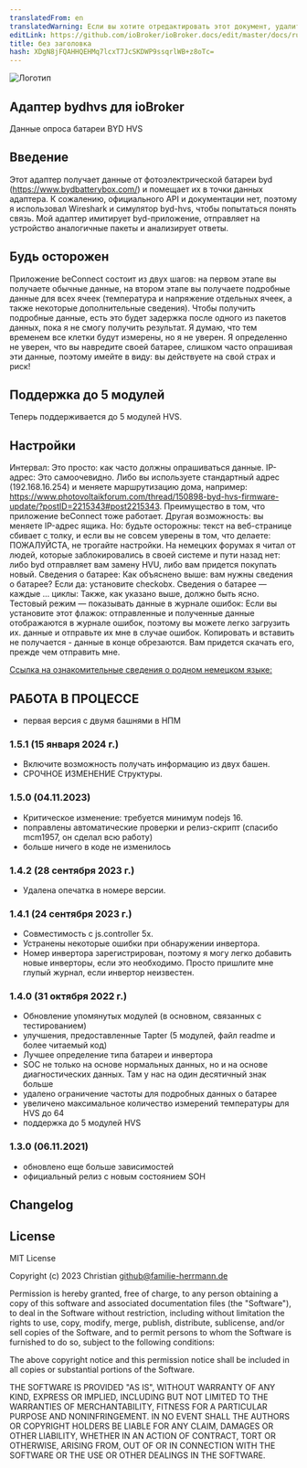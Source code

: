 ```yaml
---
translatedFrom: en
translatedWarning: Если вы хотите отредактировать этот документ, удалите поле «translatedFrom», в противном случае этот документ будет снова автоматически переведен
editLink: https://github.com/ioBroker/ioBroker.docs/edit/master/docs/ru/adapterref/iobroker.bydhvs/README.md
title: без заголовка
hash: XDgN8jFQAHHQEHMq7lcxT7JcSKDWP9ssqrlWB+z8oTc=
---
```

![Логотип](../../../en/adapterref/iobroker.bydhvs/admin/bydhvs.png)

## Адаптер bydhvs для ioBroker
Данные опроса батареи BYD HVS

## Введение
Этот адаптер получает данные от фотоэлектрической батареи byd (https://www.bydbatterybox.com/) и помещает их в точки данных адаптера. К сожалению, официального API и документации нет, поэтому я использовал Wireshark и симулятор byd-hvs, чтобы попытаться понять связь. Мой адаптер имитирует byd-приложение, отправляет на устройство аналогичные пакеты и анализирует ответы.

## Будь осторожен
Приложение beConnect состоит из двух шагов: на первом этапе вы получаете обычные данные, на втором этапе вы получаете подробные данные для всех ячеек (температура и напряжение отдельных ячеек, а также некоторые дополнительные сведения). Чтобы получить подробные данные, есть это будет задержка после одного из пакетов данных, пока я не смогу получить результат. Я думаю, что тем временем все клетки будут измерены, но я не уверен. Я определенно не уверен, что вы навредите своей батарее, слишком часто опрашивая эти данные, поэтому имейте в виду: вы действуете на свой страх и риск!

## Поддержка до 5 модулей
Теперь поддерживается до 5 модулей HVS.

## Настройки
Интервал: Это просто: как часто должны опрашиваться данные. IP-адрес: Это самоочевидно. Либо вы используете стандартный адрес (192.168.16.254) и меняете маршрутизацию дома, например: https://www.photovoltaikforum.com/thread/150898-byd-hvs-firmware-update/?postID=2215343#post2215343. Преимущество в том, что приложение beConnect тоже работает. Другая возможность: вы меняете IP-адрес ящика. Но: будьте осторожны: текст на веб-странице сбивает с толку, и если вы не совсем уверены в том, что делаете: ПОЖАЛУЙСТА, не трогайте настройки. На немецких форумах я читал от людей, которые заблокировались в своей системе и пути назад нет: либо byd отправляет вам замену HVU, либо вам придется покупать новый.
Сведения о батарее: Как объяснено выше: вам нужны сведения о батарее? Если да: установите checkobx.
Сведения о батарее — каждые ... циклы: Также, как указано выше, должно быть ясно. Тестовый режим — показывать данные в журнале ошибок: Если вы установите этот флажок: отправленные и полученные данные отображаются в журнале ошибок, поэтому вы можете легко загрузить их. данные и отправьте их мне в случае ошибок.
Копировать и вставить не получается - данные в конце обрезаются. Вам придется скачать его, прежде чем отправить мне.

[Ссылка на ознакомительные сведения о родном немецком языке:](README-German.md)

## **РАБОТА В ПРОЦЕССЕ**
* первая версия с двумя башнями в НПМ

### 1.5.1 (15 января 2024 г.)
* Включите возможность получать информацию из двух башен.
* СРОЧНОЕ ИЗМЕНЕНИЕ Структуры.

### 1.5.0 (04.11.2023)
* Критическое изменение: требуется минимум nodejs 16.
* поправлены автоматические проверки и релиз-скрипт (спасибо mcm1957, он сделал всю работу)
* больше ничего в коде не изменилось

### 1.4.2 (28 сентября 2023 г.)
* Удалена опечатка в номере версии.

### 1.4.1 (24 сентября 2023 г.)
* Совместимость с js.controller 5x.
* Устранены некоторые ошибки при обнаружении инвертора.
* Номер инвертора зарегистрирован, поэтому я могу легко добавить новые инверторы, если это необходимо. Просто пришлите мне глупый журнал, если инвертор неизвестен.

### 1.4.0 (31 октября 2022 г.)
* Обновление упомянутых модулей (в основном, связанных с тестированием)
* улучшения, предоставленные Tapter (5 модулей, файл readme и более читаемый код)
* Лучшее определение типа батареи и инвертора
* SOC не только на основе нормальных данных, но и на основе диагностических данных. Там у нас на один десятичный знак больше
* удалено ограничение частоты для подробных данных о батарее
* увеличено максимальное количество измерений температуры для HVS до 64
* поддержка до 5 модулей HVS

### 1.3.0 (06.11.2021)
* обновлено еще больше зависимостей
* официальный релиз с новым состоянием SOH

###

## Changelog
<!--
	Placeholder for the next version (at the beginning of the line):
	### __WORK IN PROGRESS__
-->

## License
MIT License

Copyright (c) 2023 Christian <github@familie-herrmann.de>

Permission is hereby granted, free of charge, to any person obtaining a copy
of this software and associated documentation files (the "Software"), to deal
in the Software without restriction, including without limitation the rights
to use, copy, modify, merge, publish, distribute, sublicense, and/or sell
copies of the Software, and to permit persons to whom the Software is
furnished to do so, subject to the following conditions:

The above copyright notice and this permission notice shall be included in all
copies or substantial portions of the Software.

THE SOFTWARE IS PROVIDED "AS IS", WITHOUT WARRANTY OF ANY KIND, EXPRESS OR
IMPLIED, INCLUDING BUT NOT LIMITED TO THE WARRANTIES OF MERCHANTABILITY,
FITNESS FOR A PARTICULAR PURPOSE AND NONINFRINGEMENT. IN NO EVENT SHALL THE
AUTHORS OR COPYRIGHT HOLDERS BE LIABLE FOR ANY CLAIM, DAMAGES OR OTHER
LIABILITY, WHETHER IN AN ACTION OF CONTRACT, TORT OR OTHERWISE, ARISING FROM,
OUT OF OR IN CONNECTION WITH THE SOFTWARE OR THE USE OR OTHER DEALINGS IN THE
SOFTWARE.
